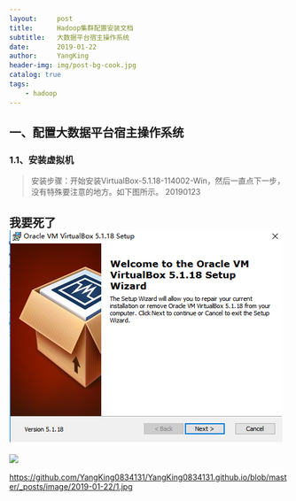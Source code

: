 ```yaml
---
layout:     post
title:      Hadoop集群配置安装文档
subtitle:   大数据平台宿主操作系统
date:       2019-01-22
author:     YangKing
header-img: img/post-bg-cook.jpg
catalog: true
tags:
    - hadoop
---
```


## 一、配置大数据平台宿主操作系统

### 1.1、安装虚拟机

> 安装步骤：开始安装VirtualBox-5.1.18-114002-Win，然后一直点下一步，没有特殊要注意的地方。如下图所示。
20190123


我要死了
![](https://github.com/YangKing0834131/YangKing0834131.github.io/blob/master/_posts/image/2019-01-22/1.jpg)
---------------------------------------------------------------------------------------------------------------------------
![](https://github.com/YangKing0834131/YangKing0834131.github.io/tree/master/_posts/image/2019-01-22/1.jpg)

https://github.com/YangKing0834131/YangKing0834131.github.io/blob/master/_posts/image/2019-01-22/1.jpg







